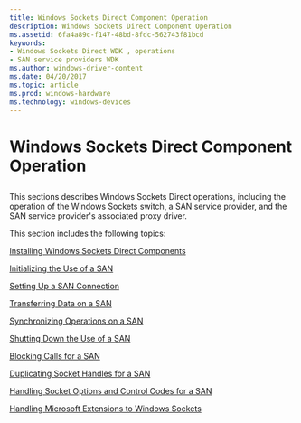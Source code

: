 ```yaml
---
title: Windows Sockets Direct Component Operation
description: Windows Sockets Direct Component Operation
ms.assetid: 6fa4a89c-f147-48bd-8fdc-562743f81bcd
keywords:
- Windows Sockets Direct WDK , operations
- SAN service providers WDK
ms.author: windows-driver-content
ms.date: 04/20/2017
ms.topic: article
ms.prod: windows-hardware
ms.technology: windows-devices
---
```


# Windows Sockets Direct Component Operation


## <a href="" id="ddk-windows-sockets-direct-component-operation-ng"></a>


This sections describes Windows Sockets Direct operations, including the operation of the Windows Sockets switch, a SAN service provider, and the SAN service provider's associated proxy driver.

This section includes the following topics:

[Installing Windows Sockets Direct Components](installing-windows-sockets-direct-components.md)

[Initializing the Use of a SAN](initializing-the-use-of-a-san.md)

[Setting Up a SAN Connection](setting-up-a-san-connection.md)

[Transferring Data on a SAN](transferring-data-on-a-san.md)

[Synchronizing Operations on a SAN](synchronizing-operations-on-a-san.md)

[Shutting Down the Use of a SAN](shutting-down-the-use-of-a-san.md)

[Blocking Calls for a SAN](blocking-calls-for-a-san.md)

[Duplicating Socket Handles for a SAN](duplicating-socket-handles-for-a-san.md)

[Handling Socket Options and Control Codes for a SAN](handling-socket-options-and-control-codes-for-a-san.md)

[Handling Microsoft Extensions to Windows Sockets](handling-microsoft-extensions-to-windows-sockets.md)

 

 





